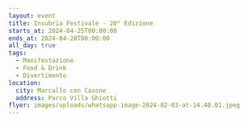 ```yaml
---
layout: event
title: Insubria Festivale - 20° Edizione
starts_at: 2024-04-25T00:00:00
ends_at: 2024-04-28T00:00:00
all_day: true
tags:
  - Manifestazione
  - Food & Drink
  - Divertimento
location:
  city: Marcallo con Casone
  address: Parco Villa Ghiotti
flyer: images/uploads/whatsapp-image-2024-02-03-at-14.40.01.jpeg
---
```

